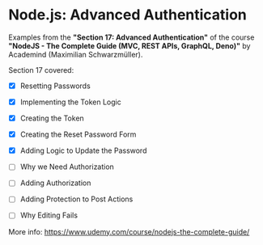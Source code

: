 # Node.js: Advanced Authentication

Examples from the **"Section 17: Advanced Authentication"** of the course **"NodeJS - The Complete Guide (MVC, REST APIs, GraphQL, Deno)"** by Academind (Maximilian Schwarzmüller).

Section 17 covered:

- [x] Resetting Passwords
- [x] Implementing the Token Logic
- [x] Creating the Token
- [x] Creating the Reset Password Form
- [x] Adding Logic to Update the Password
- [ ] Why we Need Authorization
- [ ] Adding Authorization
- [ ] Adding Protection to Post Actions
- [ ] Why Editing Fails



More info: https://www.udemy.com/course/nodejs-the-complete-guide/
